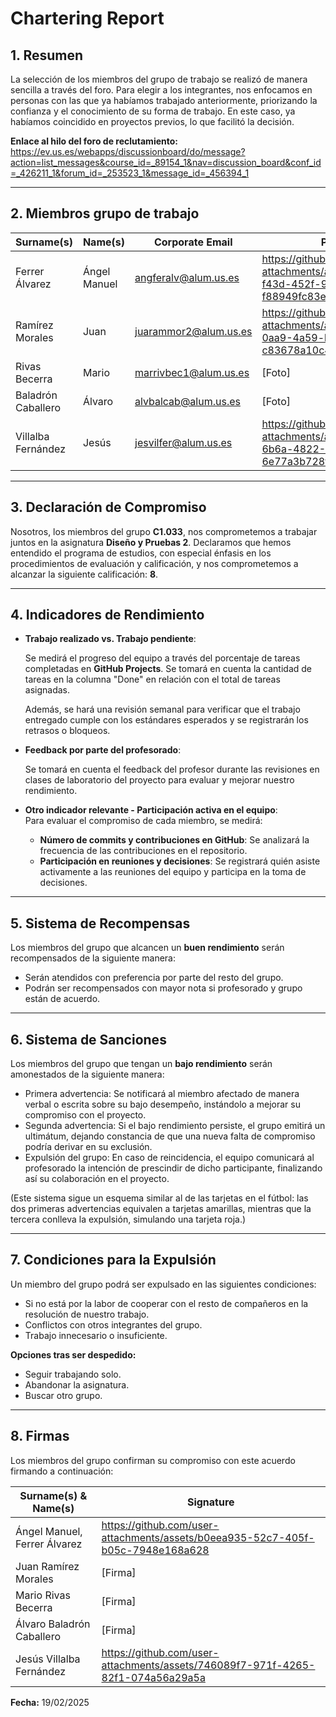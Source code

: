 # **Chartering Report**

## **1. Resumen**
La selección de los miembros del grupo de trabajo se realizó de manera sencilla a través del foro. Para elegir a los integrantes, nos enfocamos en personas con las que ya habíamos trabajado anteriormente, priorizando la confianza y el conocimiento de su forma de trabajo. En este caso, ya habíamos coincidido en proyectos previos, lo que facilitó la decisión.

**Enlace al hilo del foro de reclutamiento:** https://ev.us.es/webapps/discussionboard/do/message?action=list_messages&course_id=_89154_1&nav=discussion_board&conf_id=_426211_1&forum_id=_253523_1&message_id=_456394_1

---

## **2. Miembros grupo de trabajo**

| **Surname(s)** | **Name(s)** | **Corporate Email** | **Picture** |
|---------------|------------|---------------------|------------|
| Ferrer Álvarez       | Ángel Manuel   | angferalv@alum.us.es   | https://github.com/user-attachments/assets/26161fd0-f43d-452f-9c8d-f88949fc83e0 |
| Ramírez Morales      | Juan           | juarammor2@alum.us.es             | https://github.com/user-attachments/assets/6ce555b7-0aa9-4a59-ba84-c83678a10c46 |
| Rivas Becerra        | Mario          | marrivbec1@alum.us.es             | [Foto]     |
| Baladrón Caballero   | Álvaro         | alvbalcab@alum.us.es              | [Foto]     |
| Villalba Fernández   | Jesús          | jesvilfer@alum.us.es              | https://github.com/user-attachments/assets/f4a138bc-6b6a-4822-991c-6e77a3b728f2
    


---

## **3. Declaración de Compromiso**

Nosotros, los miembros del grupo **C1.033**, nos comprometemos a trabajar juntos en la asignatura **Diseño y Pruebas 2**. Declaramos que hemos entendido el programa de estudios, con especial énfasis en los procedimientos de evaluación y calificación, y nos comprometemos a alcanzar la siguiente calificación: **8**.

---

## **4. Indicadores de Rendimiento**

- **Trabajo realizado vs. Trabajo pendiente**:  

  Se medirá el progreso del equipo a través del porcentaje de tareas completadas en **GitHub Projects**. Se tomará en cuenta la cantidad de tareas en la columna "Done" en relación con el total de tareas asignadas.  
  
  Además, se hará una revisión semanal para verificar que el trabajo entregado cumple con los estándares esperados y se registrarán los retrasos o bloqueos.

- **Feedback por parte del profesorado**:  

  Se tomará en cuenta el feedback del profesor durante las revisiones en clases de laboratorio del proyecto para evaluar y mejorar nuestro rendimiento.
  

- **Otro indicador relevante - Participación activa en el equipo**:  
  Para evaluar el compromiso de cada miembro, se medirá:  
  - **Número de commits y contribuciones en GitHub**: Se analizará la frecuencia de las contribuciones en el repositorio.  
  - **Participación en reuniones y decisiones**: Se registrará quién asiste activamente a las reuniones del equipo y participa en la toma de decisiones.  


---

## **5. Sistema de Recompensas**

Los miembros del grupo que alcancen un **buen rendimiento** serán recompensados de la siguiente manera:
- Serán atendidos con preferencia por parte del resto del grupo.
- Podrán ser recompensados con mayor nota si profesorado y grupo están de acuerdo.

---

## **6. Sistema de Sanciones**

Los miembros del grupo que tengan un **bajo rendimiento** serán amonestados de la siguiente manera:

- Primera advertencia: Se notificará al miembro afectado de manera verbal o escrita sobre su bajo desempeño, instándolo a mejorar su compromiso con el proyecto.
- Segunda advertencia: Si el bajo rendimiento persiste, el grupo emitirá un ultimátum, dejando constancia de que una nueva falta de compromiso podría derivar en su exclusión.
- Expulsión del grupo: En caso de reincidencia, el equipo comunicará al profesorado la intención de prescindir de dicho participante, finalizando así su colaboración en el proyecto.

(Este sistema sigue un esquema similar al de las tarjetas en el fútbol: las dos primeras advertencias equivalen a tarjetas amarillas, mientras que la tercera conlleva la expulsión, simulando una tarjeta roja.)

---

## **7. Condiciones para la Expulsión**

Un miembro del grupo podrá ser expulsado en las siguientes condiciones:
- Si no está por la labor de cooperar con el resto de compañeros en la resolución de nuestro trabajo.
- Conflictos con otros integrantes del grupo.
- Trabajo innecesario o insuficiente.

**Opciones tras ser despedido:**
- Seguir trabajando solo.
- Abandonar la asignatura.
- Buscar otro grupo.

---

## **8. Firmas**

Los miembros del grupo confirman su compromiso con este acuerdo firmando a continuación:

| **Surname(s) & Name(s)** | **Signature** |
|-------------------------|-------------|
| Ángel Manuel, Ferrer Álvarez | https://github.com/user-attachments/assets/b0eea935-52c7-405f-b05c-7948e168a628 |
| Juan Ramírez Morales	       | [Firma]      |
| Mario Rivas Becerra          | [Firma]      |
| Álvaro Baladrón Caballero    | [Firma]      |
| Jesús Villalba Fernández     |https://github.com/user-attachments/assets/746089f7-971f-4265-82f1-074a56a29a5a|


**Fecha:** 19/02/2025

